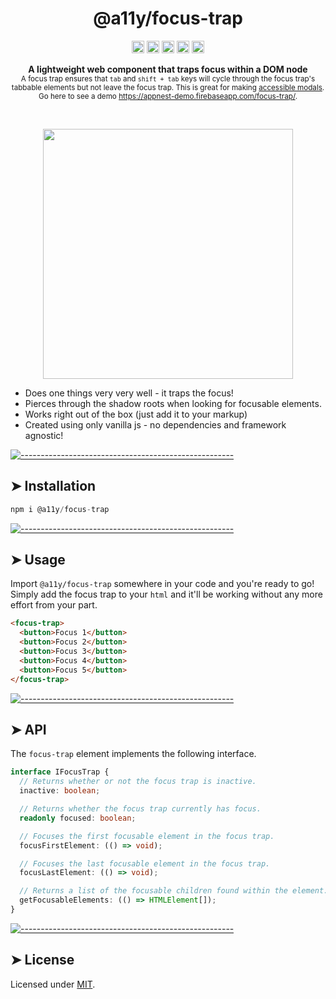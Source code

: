 <h1 align="center">@a11y/focus-trap</h1>

<p align="center">
		<a href="https://npmcharts.com/compare/@a11y/focus-trap?minimal=true"><img alt="Downloads per month" src="https://img.shields.io/npm/dm/@a11y/focus-trap.svg" height="20"/></a>
<a href="https://www.npmjs.com/package/@a11y/focus-trap"><img alt="NPM Version" src="https://img.shields.io/npm/v/@a11y/focus-trap.svg" height="20"/></a>
<a href="https://david-dm.org/andreasbm/focus-trap"><img alt="Dependencies" src="https://img.shields.io/david/andreasbm/focus-trap.svg" height="20"/></a>
<a href="https://github.com/andreasbm/focus-trap/graphs/contributors"><img alt="Contributors" src="https://img.shields.io/github/contributors/andreasbm/focus-trap.svg" height="20"/></a>
<a href="https://www.webcomponents.org/element/@a11y/focus-trap"><img alt="Published on webcomponents.org" src="https://img.shields.io/badge/webcomponents.org-published-blue.svg" height="20"/></a>
	</p>


<p align="center">
  <b>A lightweight web component that traps focus within a DOM node</b></br>
  <sub>A focus trap ensures that <code>tab</code> and <code>shift + tab</code> keys will cycle through the focus trap's tabbable elements but not leave the focus trap. This is great for making <a href='https://www.w3.org/TR/wai-aria-practices/examples/dialog-modal/dialog.html'>accessible modals</a>. Go here to see a demo <a href="https://appnest-demo.firebaseapp.com/focus-trap/">https://appnest-demo.firebaseapp.com/focus-trap/</a>.<sub>
</p>

<br />


<p align="center">
	<img src='https://raw.githubusercontent.com/andreasbm/focus-trap/master/assets/demo.gif' width='400'>
</p>

* Does one things very very well - it traps the focus!
* Pierces through the shadow roots when looking for focusable elements.
* Works right out of the box (just add it to your markup)
* Created using only vanilla js - no dependencies and framework agnostic!


[![-----------------------------------------------------](https://raw.githubusercontent.com/andreasbm/readme/master/assets/lines/rainbow.png)](#installation)

## ➤ Installation

```javascript
npm i @a11y/focus-trap
```



[![-----------------------------------------------------](https://raw.githubusercontent.com/andreasbm/readme/master/assets/lines/rainbow.png)](#usage)

## ➤ Usage

Import `@a11y/focus-trap` somewhere in your code and you're ready to go! Simply add the focus trap to your `html` and it'll be working without any more effort from your part.

```html
<focus-trap>
  <button>Focus 1</button>
  <button>Focus 2</button>
  <button>Focus 3</button>
  <button>Focus 4</button>
  <button>Focus 5</button>
</focus-trap>
```



[![-----------------------------------------------------](https://raw.githubusercontent.com/andreasbm/readme/master/assets/lines/rainbow.png)](#api)

## ➤ API

The `focus-trap` element implements the following interface.

```typescript
interface IFocusTrap {
  // Returns whether or not the focus trap is inactive.
  inactive: boolean;

  // Returns whether the focus trap currently has focus.
  readonly focused: boolean;

  // Focuses the first focusable element in the focus trap.
  focusFirstElement: (() => void);

  // Focuses the last focusable element in the focus trap.
  focusLastElement: (() => void);

  // Returns a list of the focusable children found within the element.
  getFocusableElements: (() => HTMLElement[]);
}
```



[![-----------------------------------------------------](https://raw.githubusercontent.com/andreasbm/readme/master/assets/lines/rainbow.png)](#license)

## ➤ License
	
Licensed under [MIT](https://opensource.org/licenses/MIT).
